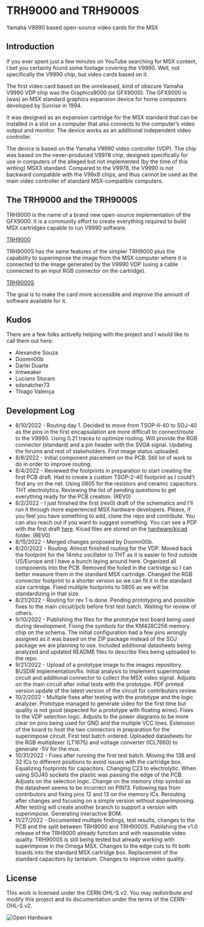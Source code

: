 # TRH9000 and TRH9000S
Yamaha V9990 based open-source video cards for the MSX

## Introduction

If you ever spent just a few minutes on YouTube searching for MSX content, I bet you certainly found some footage covering the V9990. Well, not specifically the V9990 chip, but video cards based on it.

The first video card based on the unreleased, kind of obscure Yamaha V9990 VDP chip was the Graphics9000 (or GFX9000). The GFX9000 is (was) an MSX standard graphics expansion device for home computers developed by Sunrise in 1994.

It was designed as an expansion cartridge for the MSX standard that can be installed in a slot on a computer that also connects to the computer’s video output and monitor. The device works as an additional independent video controller.

The device is based on the Yamaha V9990 video controller (VDP). The chip was based on the never-produced V9978 chip, designed specifically for use in computers of the alleged but not implemented (by the time of this writing) MSX3 standard. Compared to the V9978, the V9990 is not backward compatible with the V99x8 chips, and thus cannot be used as the main video controller of standard MSX-compatible computers.

## The TRH9000 and the TRH9000S

TRH9000 is the name of a brand new open-source implementation of the GFX9000. It is a community effort to create everything required to build MSX cartridges capable to run V9990 software.

[TRH9000](images/TRH9000.jpg)

TRH9000S has the same features of the simpler TRH9000 plus the capability to superimpose the image from the MSX computer where it is connected to the image generated by the V9990 VDP (using a cable connected to an input RGB connector on the cartridge).

[TRH9000S](images/TRH9000S_0.jpg)

The goal is to make the card more accessible and improve the amount of software available for it. 

## Kudos

There are a few folks activelly helping with the project and I would like to call them out here:

* Alexandre Souza
* Doomn00b
* Darlei Duarte
* lintweaker
* Luciano Sturaro
* sdsnatcher73
* Thiago Valença

## Development Log 

* 8/10/2022 - Routing day 1. Decided to move from TSOP-II-40 to SOJ-40 as the pins in the first encapsulation are more difficult to connect/route to the V9990. Using 0.21 tracks to optimize routing. Will provide the RGB connector (standard) and a pin header with the SVGA signal. Updating the forums and rest of stakeholders. First image status uploaded. 
* 8/8/2022 - Initial component placement on the PCB. Still lot of work to do in order to improve routing. 
* 8/4/2022 - Reviewed the footprints in preparation to start creating the first PCB draft. Had to create a custom TSOP-2-40 footprint as I could't find any on the net. Using 0805 for the resistors and ceramic capacitors. THT electrolytics. Reviewing the list of pending questions to get everything ready for the PCB creation. (REV0)
* 8/2/2022 - I just finished the first (rev0) draft of the schematics and I'll run it through more experienced MSX hardware developers. Please, if you feel you have something to add, clone the repo and contribute. You can also reach out if you want to suggest something. You can see a PDF with the first draft [here](Docs/TRH9000_Schema_Revision_0.pdf). Kicad files are stored on the [hardware/kicad](hardware/Kicad/) folder. (REV0)
* 8/15/2022 - Merged changes proposed by Doomn00b. 
* 8/20/2022 - Routing. Almost finished routing for the VDP. Moved back the footprint for the 14mhz oscillator to THT as it is easier to find outside US/Europe and I have a bunch laying around here. Organized all components into the PCB. Removed the holed in the cartridge so I can better measure them in the standard MSX cartridge. Changed the RGB connector footprint to a shorter version so we can fit it in the standard size cartridge. Fixed multiple footprints to 0805 as we will be standardizing in that size. 
* 8/21/2022 - Routing for rev 1 is done. Pending prototyping and possible fixes to the main circuit/pcb before first test batch. Waiting for review of others.
* 9/10/2022 - Publishing the files for the prototype test board being used during development. Fixing the symbols for the KM428C256 memory chip on the schema. The initial configuration had a few pins wrongly assigned as it was based on the ZIP package instead of the SOJ package we are planning to use. Included additional datasheets being analyzed and updated README files to describe files being uploaded to the repo.
* 9/21/2022 - Upload of a prototype image to the images repository. BUSDIR implementation/fix. Initial analysis to implement superimpose circuit and additional connector to collect the MSX video signal. Adjusts on the main circuit after initial tests with the prototype. PDF printed version update of the latest version of the circuit for contributors review. 
* 10/2/2022 - Multiple fixes after testing with the prototype and the logic analyzer. Prototype managed to generate video for the first time but quality is not good (expected for a prototype with floating wires). Fixes to the VDP selection logic. Adjusts to the power diagrams to be more clear on pins being used for GND and the multiple VCC lines. Extension of the board to host the two connectors in preparation for the superimpose circuit. First test batch ordered. Uploaded datasheets for the RGB multiplexer (LT1675) and voltage converter (ICL7660) to generate -5V for the mux. 
* 10/31/2022 - Fixes after running the first test batch. Moving the 138 and 32 ICs to different positions to avoid issues with the cartridge box. Equalizing footprints for capacitors. Changing C23 to electrolytic. When using SOJ40 sockets the plastic was passing the edge of the PCB. Adjusts on the selection logic. Change on the memory chip symbol as the datasheet seems to be incorrect on PIN13. Following tips from contributors and fixing pins 12 and 13 on the memory ICs. Rerouting after changes and focusing on a simple version without superimposing. After testing will create another branch to support a version with superimpose. Generating interactive BOM.  
* 11/27/2022 - Documented multiple findings, test results, changes to the PCB and the split between TRH9000 and TRH9000S. Publishing the v1.0 release of the TRH9000 already function and with reasonable video quality. TRH9000S is still being tested but already working with superimpose in the Omega MSX. Changes to the edge cuts to fit both boards into the standard MSX cartridge box. Replacement of the standard capacitors by tantalum. Changes to improve video quality.   
## License 

This work is licensed under the CERN OHL-S v2. You may redistribute and modify this project and its documentation under the terms of the CERN-OHL-S v2.

![Open Hardware](https://raw.githubusercontent.com/cristianoag/trh9000/main/Images/1024px-Open-source-hardware-logo.svg.png)

